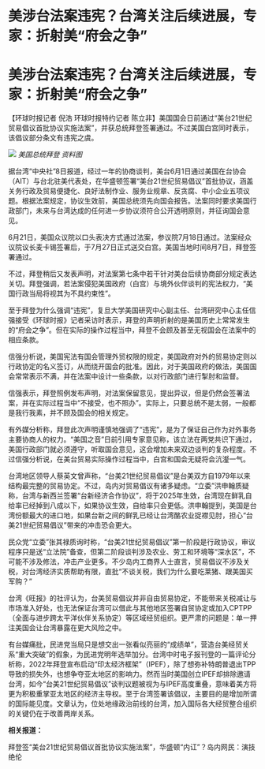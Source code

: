 # 美涉台法案违宪？台湾关注后续进展，专家：折射美“府会之争”

# 美涉台法案违宪？台湾关注后续进展，专家：折射美“府会之争”

【环球时报记者 倪浩 环球时报特约记者
陈立非】美国国会日前通过“美台21世纪贸易倡议首批协议实施法案”，并获总统拜登签署通过。不过美国白宫同时表示，该倡议部分条文有违宪之虞。

![](https://inews.gtimg.com/om_bt/OlwtmbAthbAd7k0F2Dc1Y-15y4nbl7Cfg6eH1E13GDWdgAA/1000)
_美国总统拜登 资料图_

据台湾“中央社”8日报道，经过一年的协商谈判，美台6月1日通过美国在台协会（AIT）与台北驻美代表处，在华盛顿签署“美台21世纪贸易倡议”首批协议，涵盖关务行政及贸易便捷化、良好法制作业、服务业规章、反贪腐、中小企业五项议题。根据法案规定，协议生效前，美国总统须先向国会报告。法案同时要求美国行政部门，未来与台湾达成的任何进一步协议须符合公开透明原则，并征询国会意见。

6月21日，美国众议院以口头表决方式通过法案，参议院7月18日通过。法案经众议院议长麦卡锡签署后，于7月27日正式送交白宫。美国当地时间8月7日，拜登签署通过。

不过，拜登稍后又发表声明，对法案第七条中若干针对美台后续协商部分规定表达关切。拜登强调，若法案侵犯美国政府（白宫）与境外伙伴谈判的宪法权力，“美国行政当局将视其为不具约束性”。

至于拜登为什么强调“违宪”，复旦大学美国研究中心副主任、台湾研究中心主任信强接受《环球时报》记者采访时表示，拜登的声明折射的是美国历史上常常发生的“府会之争”。但在实际的操作过程当中，拜登不会顾及甚至无视国会在法案中的相应条款。

信强分析说，美国宪法有国会管理外贸权限的规定，美国政府对外的贸易协定则以行政协定的名义签订，从而绕开国会的批准。因此，对于美国政府的做法，美国国会常常表示不满，并在法案中设计一些条款，以对行政部门进行掣肘和监督。

信强表示，拜登照例发布声明，对法案保留意见，提出异议，但是仍然会签署法案，并在实际过程当中“不接受，也不照办”。实际上，只要总统不是太弱，一般都是我行我素，并不顾及国会的相关规定。

有外媒分析称，拜登此次声明谨慎地强调了“违宪”，是为了保证自己作为对外事务主要协商人的权力。“美国之音”日前引用专家意见称，该立法在两党共识下通过，美国行政部门就必须遵守，听取国会意见，这会增加未来双边谈判的复杂程度。不过信强分析说，在美台贸易实际操作过程当中，白宫和国会无疑将会沆瀣一气。

台湾地区领导人蔡英文曾声称，“台美21世纪贸易倡议”是台美双方自1979年以来结构最完整的贸易协定。不过，岛内对贸易倡议有诸多疑虑。“立委”洪申翰质疑称，台湾与新西兰签署“台新经济合作协议”，将于2025年生效，台湾现在鲜乳自给率已经掉到八成以下，如果协议生效，自给率只会更低。洪申翰提到，美国是台湾份额最大的进口地，如果台新之间的鲜乳已经让台湾酪农业捉襟见肘，担心“台美21世纪贸易倡议”带来的冲击恐会更大。

民众党“立委”张其禄质询时称，“台美21世纪贸易倡议”第一阶段是行政协议，审议程序只是送“立法院”备查，但第二阶段谈判涉及农业、劳工和环境等“深水区”，不可能不涉及修法，冲击产业更多。不少岛内工商界人士直言，贸易倡议不涉及关税，对台湾经济实质帮助有限，直批“不谈关税，我们为什么要吃莱猪、跟美国买军购？”

台湾《旺报》的社评认为，台美贸易倡议并非自由贸易协定，不能带来关税减让与市场准入好处，也无法保证台湾可以借此与其他地区签署自贸协定或加入CPTPP（全面与进步跨太平洋伙伴关系协定）等区域经贸组织。更严肃的问题是：单一押注美国会让台湾暴露在更大风险之中。

有台媒痛批，民进党当局只是想交出一张看似亮丽的“成绩单”，营造台美经贸关系“重大突破”的假象，为民进党明年选举加分。台湾中时电子报刊登的一篇评论分析称，2022年拜登宣布启动“印太经济框架”（IPEF），除了想弥补特朗普退出TPP导致的损失外，也想争夺亚太地区的影响力。然而当时美国创立IPEF却排除邀请台湾，如今“台美21世纪贸易倡议”谈判议题被视为与IPEF高度重叠，意味着美方将更为积极重掌亚太地区的经济主导权。至于台湾签署该倡议，主要目的是增加所谓的国际能见度。文章认为，位处地缘政治前线的台湾，加入国际各大经贸整合组织的关键仍在于改善两岸关系。

**相关报道：**

拜登签“美台21世纪贸易倡议首批协议实施法案”，华盛顿“内讧”？岛内网民：演技绝伦

